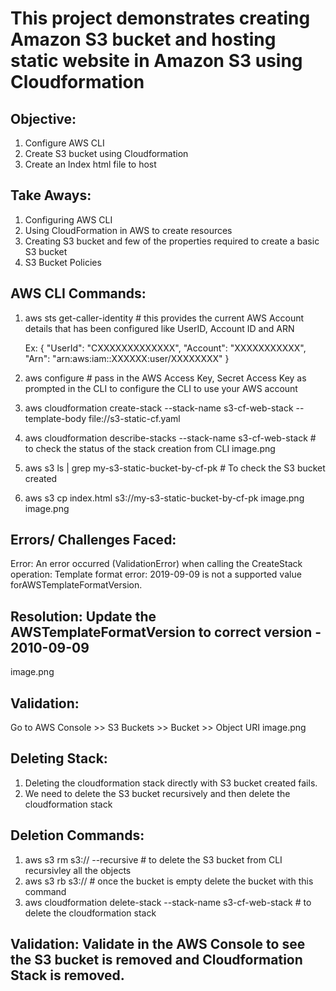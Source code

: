 # This project demonstrates creating Amazon S3 bucket and hosting static website in Amazon S3 using Cloudformation 

## Objective: 
1. Configure AWS CLI 
1. Create S3 bucket using Cloudformation
3. Create an Index html file to host 


## Take Aways: 
1. Configuring AWS CLI 
2. Using CloudFormation in AWS to create resources
3. Creating S3 bucket and few of the properties required to create a basic S3 bucket 
4. S3 Bucket Policies 


## AWS CLI Commands: 
1. aws sts get-caller-identity # this provides the current AWS Account details that has been configured like UserID, Account ID and ARN 

    Ex: 
    {
        "UserId": "CXXXXXXXXXXXXX",
        "Account": "XXXXXXXXXXX",
        "Arn": "arn:aws:iam::XXXXXX:user/XXXXXXXX"
    }
2. aws configure # pass in the AWS Access Key, Secret Access Key as prompted in the CLI to configure the CLI to use your AWS account 
3. aws cloudformation create-stack --stack-name s3-cf-web-stack --template-body file://s3-static-cf.yaml 
4. aws cloudformation describe-stacks --stack-name s3-cf-web-stack  # to check the status of the stack creation from CLI 
    image.png
5. aws s3 ls | grep my-s3-static-bucket-by-cf-pk  # To check the S3 bucket created
6. aws s3 cp index.html s3://my-s3-static-bucket-by-cf-pk 
    image.png
    image.png





## Errors/ Challenges Faced: 
Error: An error occurred (ValidationError) when calling the CreateStack operation: Template format error: 2019-09-09 is not a supported value forAWSTemplateFormatVersion.

## Resolution: Update the AWSTemplateFormatVersion to correct version - 2010-09-09 
image.png




## Validation: 
Go to AWS Console >> S3 Buckets >> Bucket >> Object URI 
image.png


## Deleting Stack:
1. Deleting the cloudformation stack directly with S3 bucket created fails. 
2. We need to delete the S3 bucket recursively and then delete the cloudformation stack 

## Deletion Commands: 
1. aws s3 rm s3://<bucket-name> --recursive # to delete the S3 bucket from CLI recursivley all the objects
2. aws s3 rb s3://<bucket-name>  # once the bucket is empty delete the bucket with this command
3. aws cloudformation delete-stack --stack-name s3-cf-web-stack # to delete the cloudformation stack 

## Validation: Validate in the AWS Console to see the  S3 bucket is removed and Cloudformation Stack is removed. 

